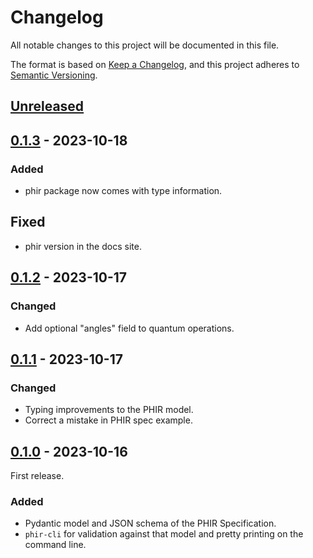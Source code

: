 # Changelog

All notable changes to this project will be documented in this file.

The format is based on [Keep a Changelog](https://keepachangelog.com/en/1.0.0/),
and this project adheres to [Semantic Versioning](https://semver.org/spec/v2.0.0.html).

## [Unreleased]

## [0.1.3] - 2023-10-18

### Added

- phir package now comes with type information.

## Fixed

- phir version in the docs site.

## [0.1.2] - 2023-10-17

### Changed

- Add optional "angles" field to quantum operations.

## [0.1.1] - 2023-10-17

### Changed

- Typing improvements to the PHIR model.
- Correct a mistake in PHIR spec example.

## [0.1.0] - 2023-10-16

First release.

### Added

- Pydantic model and JSON schema of the PHIR Specification.
- `phir-cli` for validation against that model and pretty printing on the command line.

[unreleased]: https://github.com/CQCL/phir/compare/v0.1.3...HEAD
[0.1.0]: https://github.com/CQCL/phir/commits/v0.1.0
[0.1.1]: https://github.com/CQCL/phir/compare/v0.1.0...v0.1.1
[0.1.2]: https://github.com/CQCL/phir/compare/v0.1.1...v0.1.2
[0.1.3]: https://github.com/CQCL/phir/compare/v0.1.2...v0.1.3
